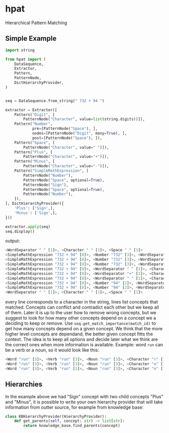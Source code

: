 # hpat
Hierarchical Pattern Matching 

## Simple Example
```python
import string

from hpat import (
    DataSequence,
    Extractor,
    Pattern,
    PatternNode,
    DictHierarchyProvider,
)


seq = DataSequence.from_string(" 732 + 94 ")

extractor = Extractor([
    Pattern("Digit", [
        PatternNode("Character", value=list(string.digits))]),
    Pattern("Number",
            pre=[PatternNode("Space"), ],
            nodes=[PatternNode("Digit", many=True), ],
            post=[PatternNode("Space"), ]),
    Pattern("Space", [
        PatternNode("Character", value=" ")]),
    Pattern("Plus", [
        PatternNode("Character", value="+")]),
    Pattern("Minus", [
        PatternNode("Character", value="-")]),
    Pattern("SimpleMathExpression", [
        PatternNode("Number"),
        PatternNode("Space", optional=True),
        PatternNode("Sign"),
        PatternNode("Space", optional=True),
        PatternNode("Number"),
    ]),
], DictHierarchyProvider({
    'Plus': ['Sign',],
    'Minus': ['Sign',],
}))

extractor.apply(seq)
seq.display()
```

output:
```python
<WordSeparator " " [1]>, <Character " " [1]>, <Space " " [1]>
<SimpleMathExpression "732 + 94" [8]>, <Number "732" [3]>, <WordSeparator "7" [1]>, <Character "7" [1]>, <Digit "7" [1]>
<SimpleMathExpression "732 + 94" [8]>, <Number "732" [3]>, <WordSeparator "3" [1]>, <Character "3" [1]>, <Digit "3" [1]>
<SimpleMathExpression "732 + 94" [8]>, <Number "732" [3]>, <WordSeparator "2" [1]>, <Character "2" [1]>, <Digit "2" [1]>
<SimpleMathExpression "732 + 94" [8]>, <WordSeparator " " [1]>, <Character " " [1]>, <Space " " [1]>
<SimpleMathExpression "732 + 94" [8]>, <WordSeparator "+" [1]>, <Character "+" [1]>, <Plus "+" [1]>
<SimpleMathExpression "732 + 94" [8]>, <WordSeparator " " [1]>, <Character " " [1]>, <Space " " [1]>
<SimpleMathExpression "732 + 94" [8]>, <Number "94" [2]>, <WordSeparator "9" [1]>, <Character "9" [1]>, <Digit "9" [1]>
<SimpleMathExpression "732 + 94" [8]>, <Number "94" [2]>, <WordSeparator "4" [1]>, <Character "4" [1]>, <Digit "4" [1]>
<WordSeparator " " [1]>, <Character " " [1]>, <Space " " [1]>
```

every line corresponds to a character in the string, lines list concepts that matched.
Concepts can conflict and contradict each other but we keep all of them. 
Later it is up to the user how to remove wrong concepts, but we suggest to look for how many other concepts depend on a concept we a deciding to keep or remove. Use `seq.get_match_importance(match_id)` to get how many concepts depend on a given concept.
We think that the more higher level concepts are dependand, the better given concept fitts the context.
The idea is to keep all options and decide later what we think are the correct ones when more information is available.
Example:
word `run` can be a verb or a noun, so it would look like this:
```python
<Word "run" [3]>, <Verb "run" [3]>, <Noun "run" [3]>, <Character "r" [1]>, <Letter "r" [1]>
<Word "run" [3]>, <Verb "run" [3]>, <Noun "run" [3]>, <Character "u" [1]>, <Letter "u" [1]>
<Word "run" [3]>, <Verb "run" [3]>, <Noun "run" [3]>, <Character "n" [1]>, <Letter "n" [1]>
```

## Hierarchies
In the example above we had "Sign" concept with two child concepts "Plus" and "Minus", it is possible to write your own hierarchy provider that will take information from outter source, for example from knowledge base:
```python
class KBHierarchyProvider(HierarchyProvider):
    def get_parents(self, concept: str) -> list[str]:
        return knowledge_base.find_parents(concept)
```
